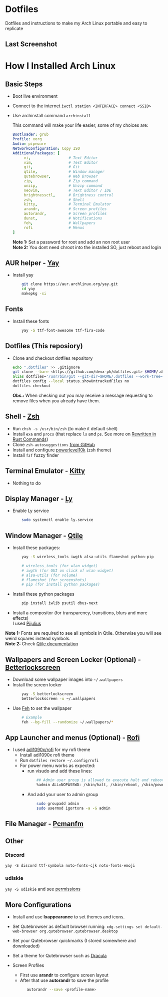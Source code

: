 # Dotfiles
Dotfiles and instructions to make my Arch Linux portable and easy to replicate

## Last Screenshot

# How I Installed Arch Linux

## Basic Steps
- Boot live environment
- Connect to the internet `iwctl station <INTERFACE> connect <SSID>`
- Use archinstall command `archinstall`
    
    This command will make your life easier, some of my choices are:
    
   ```yaml
   Bootloader: grub
   Profile: xorg
   Audio: pipeware
   NetworkConfiguration: Copy ISO
   AdditionalPackages: [
        vi,                 # Text Editor
        vim,                # Test Editor
        git,                # Git
        qtile,              # Window manager
        qutebrowser,        # Web Browser
        zip,                # Zip command
        unzip,              # Unzip command
        neovim,             # Text Editor / IDE
        brightnessctl,      # Brightness control
        zsh,                # Shell
        kitty,              # Terminal Emulator
        arandr,             # Screen profiles
        autorandr,          # Screen profiles
        dunst,              # Notifications
        feh,                # Wallpapers
        rofi                # Menus
  ]
   ```
   **Note 1:** Set a password for root and add an non root user \
   **Note 2:** You dont need chroot into the installed SO, just reboot and login

## AUR helper - [Yay](https://github.com/Jguer/yay#readme)
- Install yay
    ```bash
        git clone https://aur.archlinux.org/yay.git
        cd yay
        makepkg -si
    ```
 
## Fonts
- Install these fonts
    ```bash
        yay -S ttf-font-awesome ttf-fira-code
    ```

## Dotfiles (This reposiory)
- Clone and checkout dotfiles repository
    
    ```bash
    echo ".dotfiles" >> .gitignore
    git clone --bare <https://github.com/devx-ph/dotfiles.git> $HOME/.dotfiles
    alias dotfiles='/usr/bin/git --git-dir=$HOME/.dotfiles --work-tree=$HOME'
    dotfiles config --local status.showUntrackedFiles no
    dotfiles checkout
    ```
    **Obs.:** When checking out you may receive a message requesting to remove files when you already have them.

## Shell - [Zsh](https://wiki.archlinux.org/title/Zsh)
- Run `chsh -s /usr/bin/zsh` (to make it default shell)
- Install `exa` and `procs` (that replace `ls` and `ps`. See more on [Rewritten in Rust Commands](https://zaiste.net/posts/shell-commands-rust))
- Clone `zsh-autosuggestions` [from GitHub](https://github.com/zsh-users/zsh-autosuggestions/blob/master/INSTALL.md#manual-git-clone)
- Install and configure [powerlevel10k](https://github.com/romkatv/powerlevel10k) (zsh theme)
- Install `fzf` fuzzy finder 

## Terminal Emulator - [Kitty](https://wiki.archlinux.org/title/Kitty)
- Nothing to do

## Display Manager - [Ly](https://github.com/fairyglade/ly)
- Enable Ly service
    ```bash
        sudo systemctl enable ly.service
    ```
    
## Window Manager - [Qtile](https://wiki.archlinux.org/title/Qtile)
- Install these packages:
    ```bash
        yay -S wireless_tools iwgtk alsa-utils flameshot python-pip

        # wireless_tools (for wlan widget)
        # iwgtk (for GUI on click of wlan widget)
        # alsa-utils (for volume)
        # flameshot (for screenshots)
        # pip (for install python packages)
    ```
    
- Install these python packages
    ```bash
        pip install iwlib psutil dbus-next
    ```

- Install a compositor (for transparency, transitions, blurs and more effects) \
    I used [Pijulius](https://github.com/pijulius/picom)

**Note 1:** Fonts are required to see all symbols in Qtile. Otherwise you will see weird squares instead symbols. \
**Note 2:** Check [Qtile documentation](http://docs.qtile.org/en/stable)

## Wallpapers and Screen Locker (Optional) - [Betterlockscreen](https://github.com/betterlockscreen/betterlockscreen)
- Download some wallpaper images into `~/.wallpapers`
- Install the screen locker
    ```bash
        yay -S betterlockscreen
        betterlockscreen -u ~/.wallpapers
    ```
- Use [Feh](https://wiki.archlinux.org/title/Feh) to set the wallpaper
    ```bash
        # Example
        feh --bg-fill --randomize ~/.wallpapers/*
    ```

## App Launcher and menus (Optional) - [Rofi](https://wiki.archlinux.org/title/Rofi)
- I used [adi1090x/rofi](https://github.com/adi1090x/rofi) for my rofi theme
    - Install adi1090x rofi theme
    - Run `dotfiles restore ~/.config/rofi`
    - For power menu works as expected:
        - run visudo and add these lines:
            ```bash
                ## Admin user group is allowed to execute halt and reboot 
                %admin ALL=NOPASSWD: /sbin/halt, /sbin/reboot, /sbin/poweroff
            ```
        - And add your user to admin group
            ```bash
                sudo groupadd admin
                sudo usermod igortxra -a -G admin
            ```

## File Manager - [Pcmanfm](https://wiki.archlinux.org/title/PCManFM)

## Other
### Discord 
`yay -S discord ttf-symbola noto-fonts-cjk noto-fonts-emoji`
### udiskie 
`yay -S udiskie` and see [permissions](https://github.com/coldfix/udiskie/wiki/Permissions)

## More Configurations
- Install and use **lxappearance** to set themes and icons. 

- Set Qutebrowser as default browser running: `xdg-settings set default-web-browser org.qutebrowser.qutebrowser.desktop`
- Set your Qutebrowser quickmarks (I stored somewhere and downloaded)
- Set a theme for Qutebrowser such as [Dracula](https://draculatheme.com/qutebrowser)

- Screen Profiles
    - First use **arandr** to configure screen layout
    - After that use **autorandr** to save the profile
         ```bash
            autorandr --save <profile-name>
         ```
